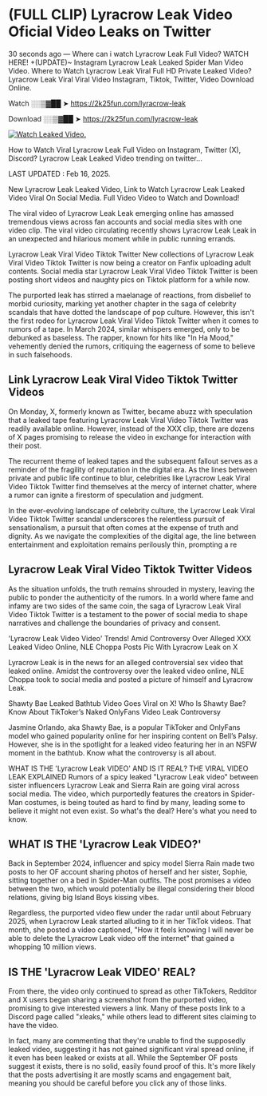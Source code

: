 # (FULL CLIP) Lyracrow Leak Video Oficial Video Leaks on Twitter

30 seconds ago — Where can i watch Lyracrow Leak Full Video? WATCH HERE! +(UPDATE)~ Instagram Lyracrow Leak Leaked Spider Man Video Video. Where to Watch Lyracrow Leak Viral Full HD Private Leaked Video? Lyracrow Leak Viral Viral Video Instagram, Tiktok, Twitter, Video Download Online.

Watch ░░▒▓██ ➤ https://2k25fun.com/lyracrow-leak

Download ░░▒▓██ ➤ https://2k25fun.com/lyracrow-leak

[![Watch Leaked Video.](https://miro.medium.com/v2/resize:fit:828/format:webp/1*cilzJN44JGOrTw9NJCrNHA.gif "Watch Leaked Video")](https://2k25fun.com/lyracrow-leak)

How to Watch Viral Lyracrow Leak Full Video on Instagram, Twitter (X), Discord? Lyracrow Leak Leaked Video trending on twitter...

LAST UPDATED : Feb 16, 2025.

New Lyracrow Leak Leaked Video, Link to Watch Lyracrow Leak Leaked Video Viral On Social Media. Full Video Video to Watch and Download!

The viral video of Lyracrow Leak Leak emerging online has amassed tremendous views across fan accounts and social media sites with one video clip. The viral video circulating recently shows Lyracrow Leak Leak in an unexpected and hilarious moment while in public running errands.

Lyracrow Leak Viral Video Tiktok Twitter New collections of Lyracrow Leak Viral Video Tiktok Twitter is now being a creator on Fanfix uploading adult contents. Social media star Lyracrow Leak Viral Video Tiktok Twitter is been posting short videos and naughty pics on Tiktok platform for a while now.

The purported leak has stirred a maelanage of reactions, from disbelief to morbid curiosity, marking yet another chapter in the saga of celebrity scandals that have dotted the landscape of pop culture. However, this isn't the first rodeo for Lyracrow Leak Viral Video Tiktok Twitter when it comes to rumors of a tape. In March 2024, similar whispers emerged, only to be debunked as baseless. The rapper, known for hits like "In Ha Mood," vehemently denied the rumors, critiquing the eagerness of some to believe in such falsehoods.

## Link Lyracrow Leak Viral Video Tiktok Twitter Videos

On Monday, X, formerly known as Twitter, became abuzz with speculation that a leaked tape featuring Lyracrow Leak Viral Video Tiktok Twitter was readily available online. However, instead of the XXX clip, there are dozens of X pages promising to release the video in exchange for interaction with their post.

The recurrent theme of leaked tapes and the subsequent fallout serves as a reminder of the fragility of reputation in the digital era. As the lines between private and public life continue to blur, celebrities like Lyracrow Leak Viral Video Tiktok Twitter find themselves at the mercy of internet chatter, where a rumor can ignite a firestorm of speculation and judgment.

In the ever-evolving landscape of celebrity culture, the Lyracrow Leak Viral Video Tiktok Twitter scandal underscores the relentless pursuit of sensationalism, a pursuit that often comes at the expense of truth and dignity. As we navigate the complexities of the digital age, the line between entertainment and exploitation remains perilously thin, prompting a re

##  Lyracrow Leak Viral Video Tiktok Twitter Videos

As the situation unfolds, the truth remains shrouded in mystery, leaving the public to ponder the authenticity of the rumors. In a world where fame and infamy are two sides of the same coin, the saga of Lyracrow Leak Viral Video Tiktok Twitter is a testament to the power of social media to shape narratives and challenge the boundaries of privacy and consent.

'Lyracrow Leak Video Video' Trends! Amid Controversy Over Alleged XXX Leaked Video Online, NLE Choppa Posts Pic With Lyracrow Leak on X

Lyracrow Leak is in the news for an alleged controversial sex video that leaked online. Amidst the controversy over the leaked video online, NLE Choppa took to social media and posted a picture of himself and Lyracrow Leak.

Shawty Bae Leaked Bathtub Video Goes Viral on X! Who Is Shawty Bae? Know About TikToker’s Naked OnlyFans Video Leak Controversy

Jasmine Orlando, aka Shawty Bae, is a popular TikToker and OnlyFans model who gained popularity online for her inspiring content on Bell’s Palsy. However, she is in the spotlight for a leaked video featuring her in an NSFW moment in the bathtub. Know what the controversy is all about.

WHAT IS THE 'Lyracrow Leak VIDEO' AND IS IT REAL? THE VIRAL VIDEO LEAK EXPLAINED Rumors of a spicy leaked "Lyracrow Leak video" between sister influencers Lyracrow Leak and Sierra Rain are going viral across social media. The video, which purportedly features the creators in Spider-Man costumes, is being touted as hard to find by many, leading some to believe it might not even exist. So what's the deal? Here's what you need to know.

## WHAT IS THE 'Lyracrow Leak VIDEO?'

Back in September 2024, influencer and spicy model Sierra Rain made two posts to her OF account sharing photos of herself and her sister, Sophie, sitting together on a bed in Spider-Man outfits. The post promises a video between the two, which would potentially be illegal considering their blood relations, giving big Island Boys kissing vibes.

Regardless, the purported video flew under the radar until about February 2025, when Lyracrow Leak started alluding to it in her TikTok videos. That month, she posted a video captioned, "How it feels knowing I will never be able to delete the Lyracrow Leak video off the internet" that gained a whopping 10 million views.

## IS THE 'Lyracrow Leak VIDEO' REAL?

From there, the video only continued to spread as other TikTokers, Redditor and X users began sharing a screenshot from the purported video, promising to give interested viewers a link. Many of these posts link to a Discord page called "xleaks," while others lead to different sites claiming to have the video.

In fact, many are commenting that they're unable to find the supposedly leaked video, suggesting it has not gained significant viral spread online, if it even has been leaked or exists at all. While the September OF posts suggest it exists, there is no solid, easily found proof of this. It's more likely that the posts advertising it are mostly scams and engagement bait, meaning you should be careful before you click any of those links.